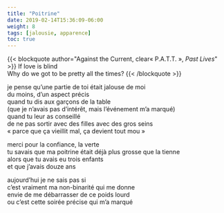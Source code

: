```yaml
---
title: "Poitrine"
date: 2019-02-14T15:36:09-06:00
weight: 8
tags: [jalousie, apparence]
toc: true
---
```


{{< blockquote author="Against the Current, clear« P.A.T.T. », *Past Lives*" >}}
If love is blind  
Why do we got to be pretty all the times?
{{< /blockquote >}}

je pense qu’une partie de toi était jalouse de moi  
du moins, d’un aspect précis  
quand tu dis aux garçons de la table  
(que je n’avais pas d’intérêt, mais l’événement m’a marqué)  
quand tu leur as conseillé  
de ne pas sortir avec des filles avec des gros seins  
« parce que ça vieillit mal, ça devient tout mou »  

merci pour la confiance, la verte  
tu savais que ma poitrine était déjà plus grosse que la tienne  
alors que tu avais eu trois enfants  
et que j’avais douze ans  

aujourd’hui je ne sais pas si  
c’est vraiment ma non-binarité qui me donne  
envie de me débarrasser de ce poids lourd  
ou c’est cette soirée précise qui m’a marqué  
